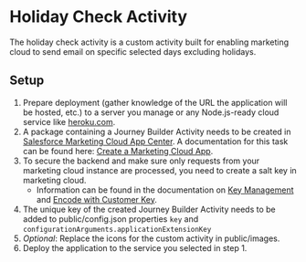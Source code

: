 # Holiday Check Activity

The holiday check activity is a custom activity built for enabling marketing cloud to send email on specific selected days excluding holidays.

## Setup

1. Prepare deployment (gather knowledge of the URL the application will be hosted, etc.) to a server you manage or any Node.js-ready cloud service like [heroku.com](https://www.heroku.com).
2. A package containing a Journey Builder Activity needs to be created in [Salesforce Marketing Cloud App Center](https://appcenter-auth.s1.marketingcloudapps.com). A documentation for this task can be found here: [Create a Marketing Cloud App](https://developer.salesforce.com/docs/atlas.en-us.noversion.mc-app-development.meta/mc-app-development/create-a-mc-app.htm).
3. To secure the backend and make sure only requests from your marketing cloud instance are processed, you need to create a salt key in marketing cloud.
    - Information can be found in the documentation on [Key Management](http://help.marketingcloud.com/en/documentation/marketing_cloud/administration/keymanagement/) and [Encode with Customer Key](https://developer.salesforce.com/docs/atlas.en-us.noversion.mc-app-development.meta/mc-app-development/encode-custom-activities-using-jwt-customer-key.htm).
4. The unique key of the created Journey Builder Activity needs to be added to public/config.json properties `key` and `configurationArguments.applicationExtensionKey`
5. _Optional_: Replace the icons for the custom activity in public/images.
6. Deploy the application to the service you selected in step 1.
